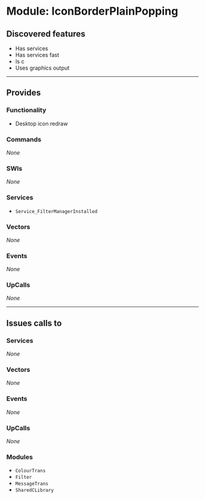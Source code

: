 # Module: IconBorderPlainPopping

## Discovered features


* Has services
* Has services fast
* Is c
* Uses graphics output

---

## Provides

### Functionality


* Desktop icon redraw

### Commands


*None*


### SWIs


*None*


### Services


* `Service_FilterManagerInstalled`


### Vectors


*None*


### Events


*None*


### UpCalls


*None*


---

## Issues calls to

### Services


*None*


### Vectors


*None*


### Events


*None*


### UpCalls


*None*


### Modules


* `ColourTrans`
* `Filter`
* `MessageTrans`
* `SharedCLibrary`


